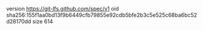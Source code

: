 version https://git-lfs.github.com/spec/v1
oid sha256:155f1aa0bd13f9b6449cfb79855e92cdb5bfe2b3c5e525c68ba6bc52d28170dd
size 614
